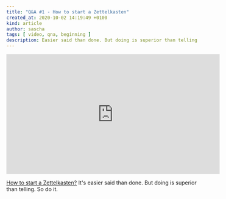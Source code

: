 ```yaml
---
title: "Q&A #1 - How to start a Zettelkasten"
created_at: 2020-10-02 14:19:49 +0100
kind: article
author: sascha
tags: [ video, qna, beginning ]
description: Easier said than done. But doing is superior than telling. So do it.
---
```

<iframe width="560" height="315" src="https://www.youtube-nocookie.com/embed/mZTmrH52P2U" frameborder="0" allow="accelerometer; autoplay; clipboard-write; encrypted-media; gyroscope; picture-in-picture" allowfullscreen></iframe>

[How to start a Zettelkasten?](https://www.youtube.com/watch?v=mZTmrH52P2U) It's easier said than done. But doing is superior than telling. So do it.
